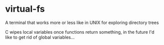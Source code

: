 # virtual-fs
A terminal that works more or less like in UNIX for exploring directory trees

C wipes local variables once functions return something, in the future I'd like to get rid of global variables...
